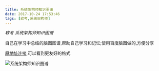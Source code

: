 ```yaml
---
title: 系统架构师知识图谱
date: 2017-10-24 17:53:46
tags: [软考,系统架构师]
---
```


*软考 系统架构师知识图谱*	

自己在学习中总结的脑图图谱,帮助自己学习和记忆;使用百度脑图做的,方便分享

[原地址连接](http://naotu.baidu.com/file/98daf533f74c9489d1a4bcd786ddd9e3?token=91774c300d6be755),可以看到更友好的格式

![系统架构师知识图谱](../../../../image/系统架构师知识图谱.svg)